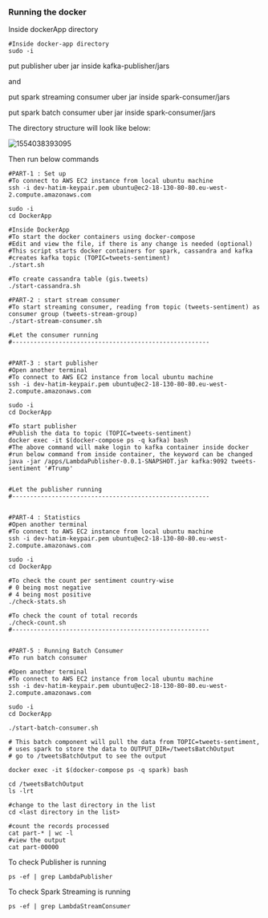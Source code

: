 ### Running the docker

Inside dockerApp directory

```shell
#Inside docker-app directory
sudo -i
```

put publisher uber jar inside kafka-publisher/jars

and

put spark streaming consumer uber jar inside spark-consumer/jars

put spark batch consumer uber jar inside spark-consumer/jars

The directory structure will look like below:

![1554038393095](/home/jrp/.config/Typora/typora-user-images/1554038393095.png)

Then run below commands

```shell
#PART-1 : Set up
#To connect to AWS EC2 instance from local ubuntu machine
ssh -i dev-hatim-keypair.pem ubuntu@ec2-18-130-80-80.eu-west-2.compute.amazonaws.com

sudo -i
cd DockerApp

#Inside DockerApp
#To start the docker containers using docker-compose
#Edit and view the file, if there is any change is needed (optional)
#This script starts docker containers for spark, cassandra and kafka
#creates kafka topic (TOPIC=tweets-sentiment)
./start.sh

#To create cassandra table (gis.tweets)
./start-cassandra.sh

#PART-2 : start stream consumer
#To start streaming consumer, reading from topic (tweets-sentiment) as consumer group (tweets-stream-group)
./start-stream-consumer.sh

#Let the consumer running
#-------------------------------------------------------


#PART-3 : start publisher
#Open another terminal
#To connect to AWS EC2 instance from local ubuntu machine
ssh -i dev-hatim-keypair.pem ubuntu@ec2-18-130-80-80.eu-west-2.compute.amazonaws.com

sudo -i
cd DockerApp

#To start publisher
#Publish the data to topic (TOPIC=tweets-sentiment)
docker exec -it $(docker-compose ps -q kafka) bash
#The above command will make login to kafka container inside docker
#run below command from inside container, the keyword can be changed
java -jar /apps/LambdaPublisher-0.0.1-SNAPSHOT.jar kafka:9092 tweets-sentiment '#Trump'


#Let the publisher running
#-------------------------------------------------------


#PART-4 : Statistics
#Open another terminal
#To connect to AWS EC2 instance from local ubuntu machine
ssh -i dev-hatim-keypair.pem ubuntu@ec2-18-130-80-80.eu-west-2.compute.amazonaws.com

sudo -i
cd DockerApp

#To check the count per sentiment country-wise
# 0 being most negative
# 4 being most positive
./check-stats.sh

#To check the count of total records
./check-count.sh
#-------------------------------------------------------


#PART-5 : Running Batch Consumer
#To run batch consumer

#Open another terminal
#To connect to AWS EC2 instance from local ubuntu machine
ssh -i dev-hatim-keypair.pem ubuntu@ec2-18-130-80-80.eu-west-2.compute.amazonaws.com

sudo -i
cd DockerApp

./start-batch-consumer.sh

# This batch component will pull the data from TOPIC=tweets-sentiment,
# uses spark to store the data to OUTPUT_DIR=/tweetsBatchOutput
# go to /tweetsBatchOutput to see the output

docker exec -it $(docker-compose ps -q spark) bash

cd /tweetsBatchOutput
ls -lrt

#change to the last directory in the list
cd <last directory in the list>

#count the records processed
cat part-* | wc -l
#view the output
cat part-00000
```

To check Publisher is running

```shell
ps -ef | grep LambdaPublisher
```

To check Spark Streaming is running

```shell
ps -ef | grep LambdaStreamConsumer
```

